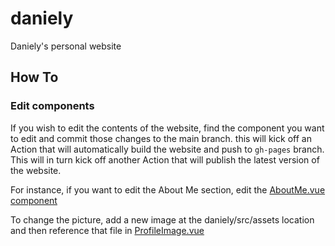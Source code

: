 # daniely
Daniely's personal website

## How To

### Edit components

If you wish to edit the contents of the website, find the component you want to edit and commit those changes to the main branch. this will kick off an Action that will automatically build the website and push to `gh-pages` branch. This will in turn kick off another Action that will publish the latest version of the website. 

For instance, if you want to edit the About Me section, edit the [AboutMe.vue component](daniely/src/components/AboutMe.vue)

To change the picture, add a new image at the daniely/src/assets location and then reference that file in [ProfileImage.vue](daniely/src/components/AboutMe.vue)
